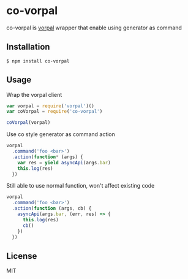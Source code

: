 # co-vorpal
co-vorpal is [vorpal](https://github.com/dthree/vorpal) wrapper that enable using generator as command

## Installation

```
$ npm install co-vorpal
```

## Usage
Wrap the vorpal client
```javascript
var vorpal = require('vorpal')()
var coVorpal = require('co-vorpal')

coVorpal(vorpal)
```
Use co style generator as command action
```javascript
vorpal
  .command('foo <bar>')
  .action(function* (args) {
    var res = yield asyncApi(args.bar)
    this.log(res)
  })
```
Still able to use normal function, won't affect existing code
```javascript
vorpal
  .command('foo <bar>')
  .action(function (args, cb) {
    asyncApi(args.bar, (err, res) => {
      this.log(res)
      cb()
    })
  })
```

## License
MIT
